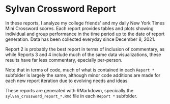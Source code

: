 # Sylvan Crossword Report

In these reports, I analyze my college friends' and my daily New York Times Mini Crossword scores. Each report provides tables and plots showing individual and group performance in the time period up to the date of report generation. Data has been collected everyday since December 8, 2021.

Report 2 is probably the best report in terms of inclusion of commentary, as while Reports 3 and 4 include much of the same data visualizations, these results have far less commentary, epecially per-person.

Note that in terms of code, much of what is contained in each `Report *` subfolder is largely the same, although minor code additions are made for each new report iteration due to evolving needs and ideas.

These reports are generated with RMarkdown, specically the `sylvan_crossword_report_*.Rmd` file in each `Report *` subfolder.
